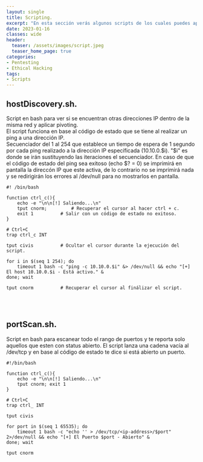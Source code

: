 ```yaml
---
layout: single
title: Scripting.
excerpt: "En esta sección verás algunos scripts de los cuales puedes apoyarte para ver como se realizan ciertos ataques y automatizar tareas."
date: 2023-01-16
classes: wide
header:
  teaser: /assets/images/script.jpeg
  teaser_home_page: true
categories:
- Pentesting
- Ethical Hacking
tags:
- Scripts
---
```

## hostDiscovery.sh.
Script en bash para ver si se encuentran otras direcciones IP dentro de la misma red y aplicar pivoting.<br>
El script funciona en base al código de estado que se tiene al realizar un ping a una dirección IP.<br>
Secuenciador del 1 al 254 que establece un tiempo de espera de 1 segundo por cada ping realizado a la dirección IP específicada (10.10.0.$i). "$i" es donde se irán sustituyendo las iteraciones el secuenciador. En caso de que el código de estado del ping sea exitoso (echo $? = 0) se imprimirá en pantalla la direccón IP que este activa, de lo contrario no se imprimirá nada y se redirigirán los errores al /dev/null para no mostrarlos en pantalla.
```
#! /bin/bash

function ctrl_c(){
	echo -e "\n\n[!] Saliendo...\n"
	tput cnorm; 		# Recuperar el cursor al hacer ctrl + c.
	exit 1  		# Salir con un código de estado no exitoso.
}

# Ctrl+C
trap ctrl_c INT

tput civis			# Ocultar el cursor durante la ejecución del script.

for i in $(seq 1 254); do 
	timeout 1 bash -c "ping -c 10.10.0.$i" &> /dev/null && echo "[+] El host 10.10.0.$i - Está activo." &
done; wait

tput cnorm			# Recuperar el cursor al finálizar el script.
```
<br><br>
## portScan.sh.
Script en bash para escanear todo el rango de puertos y te reporta solo aquellos que esten con status abierto. El script lanza una cadena vacía al /dev/tcp y en base al código de estado te dice si está abierto un puerto.
```
#!/bin/bash

function ctrl_c(){
	echo -e "\n\n[!] Saliendo...\n"
	tput cnorm; exit 1 
}

# Ctrl+C
trap ctrl_ INT 

tput civis

for port in $(seq 1 65535); do
	timeout 1 bash -c "echo '' > /dev/tcp/<ip-address>/$port" 2>/dev/null && echo "[+] El Puerto $port - Abierto" &
done; wait

tput cnorm
```



